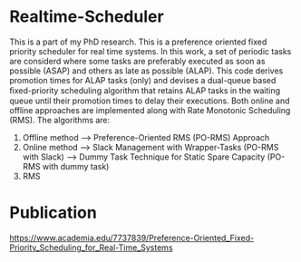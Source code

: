 # Realtime-Scheduler

This is a part of my PhD research. This is a preference oriented fixed priority scheduler for real time systems. In this work, a set of periodic tasks are considerd where some tasks are preferably executed as soon as possible (ASAP) and others as late as possible (ALAP). This code derives promotion times for ALAP tasks (only) and devises a dual-queue based ﬁxed-priority scheduling algorithm that retains ALAP tasks in the waiting queue until their promotion times to delay their executions. Both online and offline approaches are implemented along with Rate Monotonic Scheduling (RMS). The algorithms are:

1. Offline method --> Preference-Oriented RMS (PO-RMS) Approach 
2. Online method --> Slack Management with Wrapper-Tasks (PO-RMS with Slack)
                 --> Dummy Task Technique for Static Spare Capacity (PO-RMS with dummy task)
3. RMS

# Publication

<https://www.academia.edu/7737839/Preference-Oriented_Fixed-Priority_Scheduling_for_Real-Time_Systems>

